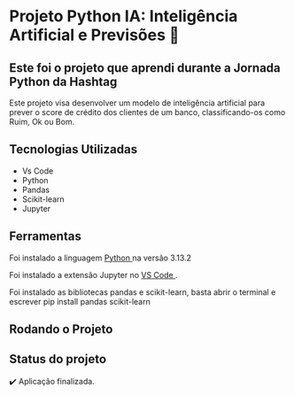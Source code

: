 # Projeto Python IA: Inteligência Artificial e Previsões 🤖

## Este foi o projeto que aprendi durante a Jornada Python da Hashtag
Este projeto visa desenvolver um modelo de inteligência artificial para prever o score de crédito dos clientes de um banco, classificando-os como Ruim, Ok ou Bom.

## Tecnologias Utilizadas
* Vs Code
* Python
* Pandas
* Scikit-learn
* Jupyter

## Ferramentas
Foi instalado a linguagem <a href= "https://www.python.org/downloads/" target="blank" > Python </a> na versão 3.13.2

Foi instalado a extensão Jupyter no <a href = "https://code.visualstudio.com/download" target="_blank" > VS Code </a>.

Foi instalado as bibliotecas pandas e scikit-learn, basta abrir o terminal e escrever pip install pandas scikit-learn
## Rodando o Projeto

## Status do projeto
:heavy_check_mark: Aplicação finalizada.